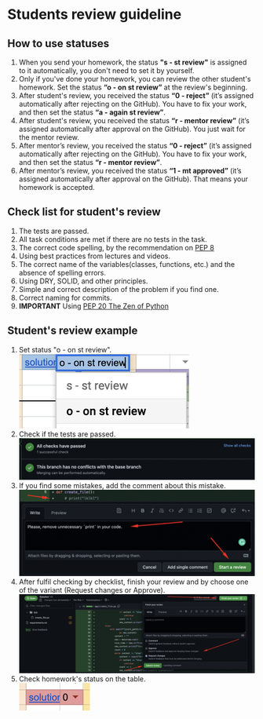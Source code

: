 # Students review guideline

## How to use statuses

1. When you send your homework, the status **"s - st review"** is assigned to it automatically, you don't need to set it by yourself. 
2. Only if you've done your homework, you can review the other student's homework. Set the status **“o - on st review”** at the review's beginning.
3. After student's review, you received the status **“0 - reject”** (it’s assigned automatically after rejecting on the GitHub). You have to fix your work, and then set the status **“a - again st review”**.
4. After student's review, you received the status **“r - mentor review”** (it’s assigned automatically after approval on the GitHub). You just wait for the mentor review.
5. After mentor’s review, you received the status **“0 - reject”** (it’s assigned automatically after rejecting on the GitHub). You have to fix your work, and then set the status **“r - mentor review”**.
6. After mentor’s review, you received the status **“1 - mt approved”** (it’s assigned automatically after approval on the GitHub). That means your homework is accepted.

## Check list for student's review

1. The tests are passed.
2. All task conditions are met if there are no tests in the task.
3. The correct code spelling, by the recommendation on [PEP 8](https://peps.python.org/pep-0008/)
4. Using best practices from lectures and videos.
5. The correct name of the variables(classes, functions, etc.) and the absence of spelling errors. 
6. Using DRY, SOLID, and other principles.
7. Simple and correct description of the problem if you find one.
8. Correct naming for commits.
9. **IMPORTANT** Using [PEP 20 The Zen of Python](https://peps.python.org/pep-0020/)

## Student's review example

1. Set status "o - on st review".                           
    ![set_status_on_st_review](../assets/set_status_on_st_review.png)
2. Check if the tests are passed.
    ![all_tests_are_passed](../assets/all_tests_are_passed.png)
3. If you find some mistakes, add the comment about this mistake.
    ![start_review_code](../assets/start_review_code.png)
4. After fulfil checking by checklist, finish your review and by choose one of the variant (Request changes or Approve).
    ![ending_of_review](../assets/ending_of_review.png)
5. Check homework's status on the table.                               
    ![check_status_in_table](../assets/check_status_in_table.png)